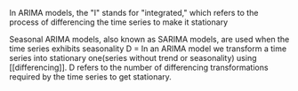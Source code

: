 In ARIMA models, the "I" stands for "integrated," which refers to the process of differencing the time series to make it stationary

Seasonal ARIMA models, also known as SARIMA models, are used when the time series exhibits seasonality
D = In an ARIMA model we transform a time series into stationary one(series without trend or seasonality) using [[differencing]]. D refers to the number of differencing transformations required by the time series to get stationary.


